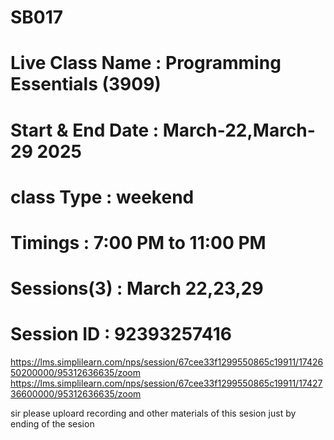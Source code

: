 # SB017
# Live Class Name  : Programming Essentials (3909)
# Start & End Date : March-22,March-29 2025
# class Type       : weekend
# Timings          : 7:00 PM to 11:00 PM
# Sessions(3)      : March 22,23,29
# Session ID	   : 92393257416

https://lms.simplilearn.com/nps/session/67cee33f1299550865c19911/1742650200000/95312636635/zoom
https://lms.simplilearn.com/nps/session/67cee33f1299550865c19911/1742736600000/95312636635/zoom



sir please uploard recording and other materials of this sesion just by ending of the sesion



















